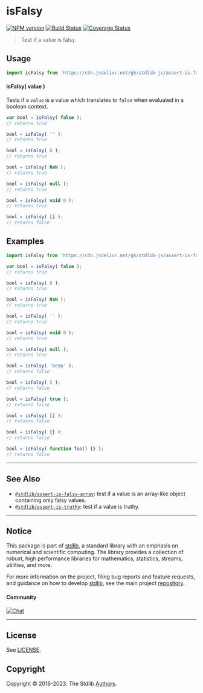 <!--

@license Apache-2.0

Copyright (c) 2018 The Stdlib Authors.

Licensed under the Apache License, Version 2.0 (the "License");
you may not use this file except in compliance with the License.
You may obtain a copy of the License at

   http://www.apache.org/licenses/LICENSE-2.0

Unless required by applicable law or agreed to in writing, software
distributed under the License is distributed on an "AS IS" BASIS,
WITHOUT WARRANTIES OR CONDITIONS OF ANY KIND, either express or implied.
See the License for the specific language governing permissions and
limitations under the License.

-->

# isFalsy

[![NPM version][npm-image]][npm-url] [![Build Status][test-image]][test-url] [![Coverage Status][coverage-image]][coverage-url] <!-- [![dependencies][dependencies-image]][dependencies-url] -->

> Test if a value is falsy.



<section class="usage">

## Usage

```javascript
import isFalsy from 'https://cdn.jsdelivr.net/gh/stdlib-js/assert-is-falsy@deno/mod.js';
```

#### isFalsy( value )

Tests if a `value` is a value which translates to `false` when evaluated in a boolean context.

```javascript
var bool = isFalsy( false );
// returns true

bool = isFalsy( '' );
// returns true

bool = isFalsy( 0 );
// returns true

bool = isFalsy( NaN );
// returns true

bool = isFalsy( null );
// returns true

bool = isFalsy( void 0 );
// returns true

bool = isFalsy( [] );
// returns false
```

</section>

<!-- /.usage -->

<section class="examples">

## Examples

<!-- eslint-disable no-empty-function, no-restricted-syntax -->

<!-- eslint no-undef: "error" -->

```javascript
import isFalsy from 'https://cdn.jsdelivr.net/gh/stdlib-js/assert-is-falsy@deno/mod.js';

var bool = isFalsy( false );
// returns true

bool = isFalsy( 0 );
// returns true

bool = isFalsy( NaN );
// returns true

bool = isFalsy( '' );
// returns true

bool = isFalsy( void 0 );
// returns true

bool = isFalsy( null );
// returns true

bool = isFalsy( 'beep' );
// returns false

bool = isFalsy( 5 );
// returns false

bool = isFalsy( true );
// returns false

bool = isFalsy( [] );
// returns false

bool = isFalsy( {} );
// returns false

bool = isFalsy( function foo() {} );
// returns false
```

</section>

<!-- /.examples -->

<!-- Section for related `stdlib` packages. Do not manually edit this section, as it is automatically populated. -->

<section class="related">

* * *

## See Also

-   <span class="package-name">[`@stdlib/assert-is-falsy-array`][@stdlib/assert/is-falsy-array]</span><span class="delimiter">: </span><span class="description">test if a value is an array-like object containing only falsy values.</span>
-   <span class="package-name">[`@stdlib/assert-is-truthy`][@stdlib/assert/is-truthy]</span><span class="delimiter">: </span><span class="description">test if a value is truthy.</span>

</section>

<!-- /.related -->

<!-- Section for all links. Make sure to keep an empty line after the `section` element and another before the `/section` close. -->


<section class="main-repo" >

* * *

## Notice

This package is part of [stdlib][stdlib], a standard library with an emphasis on numerical and scientific computing. The library provides a collection of robust, high performance libraries for mathematics, statistics, streams, utilities, and more.

For more information on the project, filing bug reports and feature requests, and guidance on how to develop [stdlib][stdlib], see the main project [repository][stdlib].

#### Community

[![Chat][chat-image]][chat-url]

---

## License

See [LICENSE][stdlib-license].


## Copyright

Copyright &copy; 2016-2023. The Stdlib [Authors][stdlib-authors].

</section>

<!-- /.stdlib -->

<!-- Section for all links. Make sure to keep an empty line after the `section` element and another before the `/section` close. -->

<section class="links">

[npm-image]: http://img.shields.io/npm/v/@stdlib/assert-is-falsy.svg
[npm-url]: https://npmjs.org/package/@stdlib/assert-is-falsy

[test-image]: https://github.com/stdlib-js/assert-is-falsy/actions/workflows/test.yml/badge.svg?branch=main
[test-url]: https://github.com/stdlib-js/assert-is-falsy/actions/workflows/test.yml?query=branch:main

[coverage-image]: https://img.shields.io/codecov/c/github/stdlib-js/assert-is-falsy/main.svg
[coverage-url]: https://codecov.io/github/stdlib-js/assert-is-falsy?branch=main

<!--

[dependencies-image]: https://img.shields.io/david/stdlib-js/assert-is-falsy.svg
[dependencies-url]: https://david-dm.org/stdlib-js/assert-is-falsy/main

-->

[chat-image]: https://img.shields.io/gitter/room/stdlib-js/stdlib.svg
[chat-url]: https://app.gitter.im/#/room/#stdlib-js_stdlib:gitter.im

[stdlib]: https://github.com/stdlib-js/stdlib

[stdlib-authors]: https://github.com/stdlib-js/stdlib/graphs/contributors

[umd]: https://github.com/umdjs/umd
[es-module]: https://developer.mozilla.org/en-US/docs/Web/JavaScript/Guide/Modules

[deno-url]: https://github.com/stdlib-js/assert-is-falsy/tree/deno
[umd-url]: https://github.com/stdlib-js/assert-is-falsy/tree/umd
[esm-url]: https://github.com/stdlib-js/assert-is-falsy/tree/esm
[branches-url]: https://github.com/stdlib-js/assert-is-falsy/blob/main/branches.md

[stdlib-license]: https://raw.githubusercontent.com/stdlib-js/assert-is-falsy/main/LICENSE

<!-- <related-links> -->

[@stdlib/assert/is-falsy-array]: https://github.com/stdlib-js/assert-is-falsy-array/tree/deno

[@stdlib/assert/is-truthy]: https://github.com/stdlib-js/assert-is-truthy/tree/deno

<!-- </related-links> -->

</section>

<!-- /.links -->
